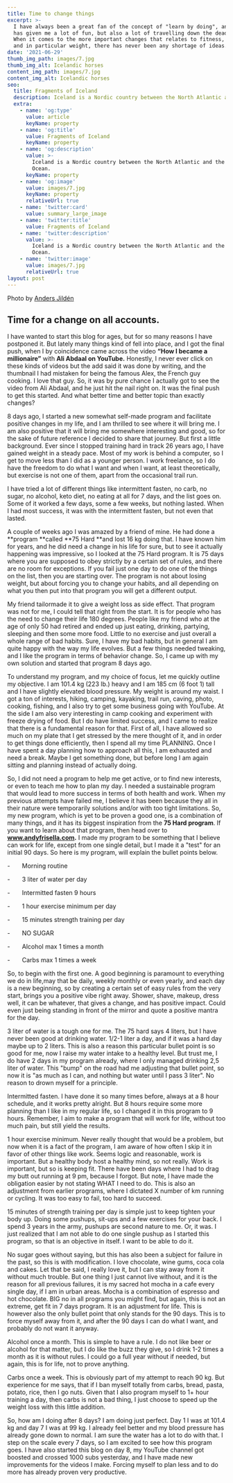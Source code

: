 ```yaml
---
title: Time to change things
excerpt: >-
  I have always been a great fan of the concept of "learn by doing", and it sure
  has given me a lot of fun, but also a lot of travelling down the dead ends.
  When it comes to the more important changes that relates to fitness, health
  and in particular weight, there has never been any shortage of ideas.
date: '2021-06-29'
thumb_img_path: images/7.jpg
thumb_img_alt: Icelandic horses
content_img_path: images/7.jpg
content_img_alt: Icelandic horses
seo:
  title: Fragments of Iceland
  description: Iceland is a Nordic country between the North Atlantic and the Arctic Ocean.
  extra:
    - name: 'og:type'
      value: article
      keyName: property
    - name: 'og:title'
      value: Fragments of Iceland
      keyName: property
    - name: 'og:description'
      value: >-
        Iceland is a Nordic country between the North Atlantic and the Arctic
        Ocean.
      keyName: property
    - name: 'og:image'
      value: images/7.jpg
      keyName: property
      relativeUrl: true
    - name: 'twitter:card'
      value: summary_large_image
    - name: 'twitter:title'
      value: Fragments of Iceland
    - name: 'twitter:description'
      value: >-
        Iceland is a Nordic country between the North Atlantic and the Arctic
        Ocean.
    - name: 'twitter:image'
      value: images/7.jpg
      relativeUrl: true
layout: post
---
```

Photo by [Anders Jildén](https://unsplash.com/photos/uO4Au3LrCtk)

## Time for a change on all accounts.

I have wanted to start this blog for ages, but
for so many reasons I have postponed it. But lately many things kind of fell
into place, and I got the final push, when I by coincidence came across the
video **“How I became a millionaire”** with **Ali Abdaal on YouTube.** Honestly, I
never ever click on these kinds of videos but the add said it was done by
writing, and the thumbnail I had mistaken for being the famous Alex, the French
guy cooking. I love that guy. So, it was by pure chance I actually got to see
the video from Ali Abdaal, and he just hit the nail right on. It was the final
push to get this started. And what better time and better topic than exactly
changes?

8 days ago, I started a new somewhat self-made
program and facilitate positive changes in my life, and I am thrilled to see
where it will bring me. I am also positive that it will bring me somewhere
interesting and good, so for the sake of future reference I decided to share
that journey. But first a little background. Ever since I stopped training hard
in track 26 years ago, I have gained weight in a steady pace. Most of my work
is behind a computer, so I get to move less than I did as a younger person. I
work freelance, so I do have the freedom to do what I want and when I want, at
least theoretically, but exercise is not one of them, apart from the occasional
trail run.

I have tried a lot of different things like intermittent
fasten, no carb, no sugar, no alcohol, keto diet, no eating at all for 7 days,
and the list goes on. Some of it worked a few days, some a few weeks, but
nothing lasted. When I had most success, it was with the intermittent fasten,
but not even that lasted.

A couple of weeks ago I was amazed by a friend
of mine. He had done a \*\*program \*\*called \*\*75 Hard \*\*and lost 16 kg doing that. I have
known him for years, and he did need a change in his life for sure, but to see
it actually happening was impressive, so I looked at the 75 Hard program. It is
75 days where you are supposed to obey strictly by a certain set of rules, and
there are no room for exceptions. If you fail just one day to do one of the
things on the list, then you are starting over. The program is not about losing
weight, but about forcing you to change your habits, and all depending on what
you then put into that program you will get a different output.

My friend tailormade it to give a weight loss
as side effect. That program was not for me, I could tell that right from the
start. It is for people who has the need to change their life 180 degrees.
People like my friend who at the age of only 50 had retired and ended up just
eating, drinking, partying, sleeping and then some more food. Little to no
exercise and just overall a whole range of bad habits. Sure, I have my bad
habits, but in general I am quite happy with the way my life evolves. But a few
things needed tweaking, and I like the program in terms of behavior change. So,
I came up with my own solution and started that program 8 days ago.

To understand my program, and my choice of
focus, let me quickly outline my objective. I am 101.4 kg (223 lb.) heavy and I
am 185 cm (6 foot 1) tall and I have slightly elevated blood pressure. My
weight is around my waist. I got a ton of interests, hiking, camping, kayaking,
trail run, caving, photo, cooking, fishing, and I also try to get some business
going with YouTube. At the side I am also very interesting in camp cooking and
experiment with freeze drying of food. But I do have limited success, and I
came to realize that there is a fundamental reason for that. First of all, I
have allowed so much on my plate that I get stressed by the mere thought of it,
and in order to get things done efficiently, then I spend all my time PLANNING.
Once I have spent a day planning how to approach all this, I am exhausted and
need a break. Maybe I get something done, but before long I am again sitting
and planning instead of actually doing.

So, I did not need a program to help me get
active, or to find new interests, or even to teach me how to plan my day. I
needed a sustainable program that would lead to more success in terms of both
health and work. When my previous attempts have failed me, I believe it has
been because they all in their nature were temporarily solutions and/or with
too tight limitations. So, my new program, which is yet to be proven a good
one, is a combination of many things, and it has its biggest inspiration from
the **75 Hard program**. If you want to learn about that program, then head over to
**www.andyfrisella.com.** I made my program to be something that I believe can work
for life, except from one single detail, but I made it a "test" for
an initial 90 days. So here is my program, will explain the bullet points
below.

\-       Morning routine

\-       3 liter of water per day

\-       Intermitted fasten 9 hours

\-       1 hour exercise minimum per day

\-       15 minutes strength training per day

\-       NO SUGAR

\-       Alcohol max 1 times a month

\-       Carbs max 1 times a week    

So, to begin with the first one. A good
beginning is paramount to everything we do in life,may that be daily, weekly monthly
or even yearly, and each day is a new beginning, so by creating a certain set
of easy rules from the very start, brings you a positive vibe right away.
Shower, shave, makeup, dress well, it can be whatever, that gives a change, and
has positive impact. Could even just being standing in front of the mirror and quote
a positive mantra for the day.

3 liter of water is a tough one for me. The 75
hard says 4 liters, but I have never been good at drinking water. 1/2-1 liter a
day, and if it was a hard day maybe up to 2 liters. This is also a reason this
particular bullet point is so good for me, now I raise my water intake to a
healthy level. But trust me, I do have 2 days in my program already, where I
only managed drinking 2,5 liter of water. This "bump" on the road had
me adjusting that bullet point, so now it is "as much as I can, and
nothing but water until I pass 3 liter". No reason to drown myself for a principle.

Intermitted fasten. I have done it so many
times before, always at a 8 hour schedule, and it works pretty alright. But 8
hours require some more planning than I like in my regular life, so I changed
it in this program to 9 hours. Remember, I aim to make a program that will work
for life, without too much pain, but still yield the results.

1 hour exercise minimum. Never really thought
that would be a problem, but now when it is a fact of the program, I am aware
of how often I skip it in favor of other things like work. Seems logic and
reasonable, work is important. But a healthy body host a healthy mind, so not
really. Work is important, but so is keeping fit. There have been days where I
had to drag my butt out running at 9 pm, because I forgot. But note, I have
made the obligation easier by not stating WHAT I need to do. This is also an
adjustment from earlier programs, where I dictated X number of km running or
cycling. It was too easy to fail, too hard to succeed.

15 minutes of strength training per day is
simple just to keep tighten your body up. Doing some pushups, sit-ups and a few
exercises for your back. I spend 3 years in the army, pushups are second nature
to me. Or, it was. I just realized that I am not able to do one single pushup
as I started this program, so that is an objective in itself. I want to be able
to do it.

No sugar goes without saying, but this has also
been a subject for failure in the past, so this is with modification. I love chocolate,
wine gums, coca cola and cakes. Let that be said, I really love it, but I can
stay away from it without much trouble. But one thing I just cannot live
without, and it is the reason for all previous failures, it is my sacred hot
mocha in a cafe every single day, if I am in urban areas. Mocha is a
combination of espresso and hot chocolate. BIG no in all programs you might
find, but again, this is not an extreme, get fit in 7 days program. It is an
adjustment for life. This is however also the only bullet point that only
stands for the 90 days. This is to force myself away from it, and after the 90
days I can do what I want, and probably do not want it anyway.

Alcohol once a month. This is simple to have a
rule. I do not like beer or alcohol for that matter, but I do like the buzz
they give, so I drink 1-2 times a month as it is without rules. I could go a
full year without if needed, but again, this is for life, not to prove
anything.

Carbs once a week. This is obviously part of my
attempt to reach 90 kg. But experience for me says, that if I ban myself
totally from carbs, bread, pasta, potato, rice, then I go nuts. Given that I
also program myself to 1+ hour training a day, then carbs is not a bad thing, I
just choose to speed up the weight loss with this little addition.

So, how am I doing after 8 days? I am doing
just perfect. Day 1 I was at 101.4 kg and day 7 I was at 99 kg. I already feel
better and my blood pressure has already gone down to normal. I am sure the
water has a lot to do with that. I step on the scale every 7 days, so I am excited
to see how this program goes. I have also started this blog on day 8, my YouTube
channel got boosted and crossed 1000 subs yesterday, and I have made new
improvements for the videos I make. Forcing myself to plan less and to do more
has already proven very productive.
